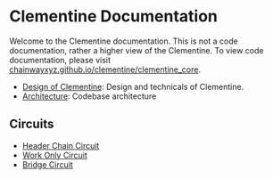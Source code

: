 # Clementine Documentation

Welcome to the Clementine documentation. This is not a code documentation,
rather a higher view of the Clementine. To view code documentation, please visit
[chainwayxyz.github.io/clementine/clementine_core](https://chainwayxyz.github.io/clementine/clementine_core/).

- [Design of Clementine](design.md): Design and technicals of Clementine.
- [Architecture](architecture.md): Codebase architecture

## Circuits

- [Header Chain Circuit](header-chain-circuit.md)
- [Work Only Circuit](work-only-circuit.md)
- [Bridge Circuit](bridge-circuit.md)
